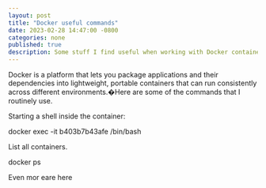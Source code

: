 ```yaml
---
layout: post
title: "Docker useful commands"
date: 2023-02-28 14:47:00 -0800
categories: none
published: true
description: Some stuff I find useful when working with Docker containers
---
```


Docker is a platform that lets you package applications and their dependencies into lightweight, portable containers that can run consistently across different environments.�Here are some of the commands that I routinely use.

Starting a shell inside the container:

docker exec -it b403b7b43afe /bin/bash

List all containers.

docker ps

  

Even mor eare here